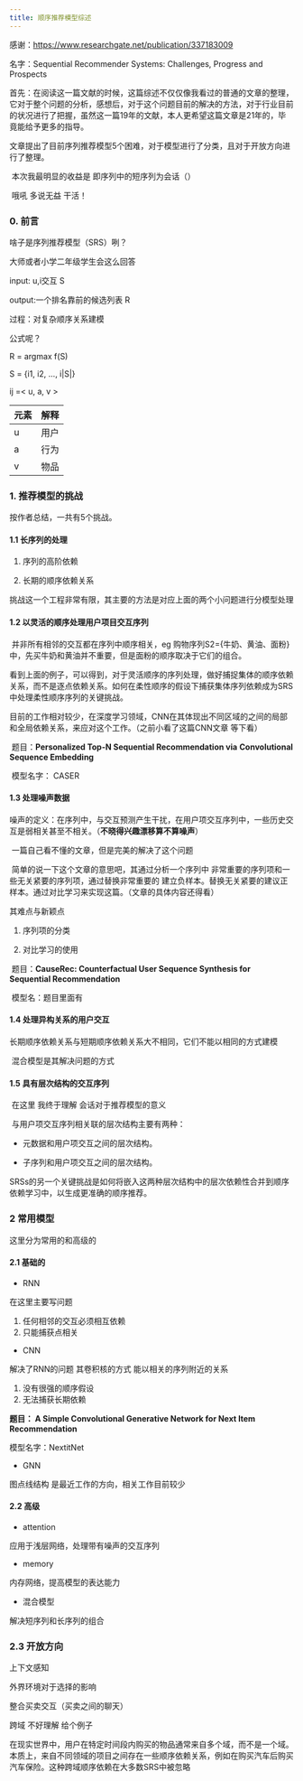 ```yaml
---
title: 顺序推荐模型综述
---
```


感谢：https://www.researchgate.net/publication/337183009

名字：Sequential Recommender Systems: Challenges, Progress and Prospects

​	首先：在阅读这一篇文献的时候，这篇综述不仅仅像我看过的普通的文章的整理，它对于整个问题的分析，感想后，对于这个问题目前的解决的方法，对于行业目前的状况进行了把握，虽然这一篇19年的文献，本人更希望这篇文章是21年的，毕竟能给予更多的指导。

​	文章提出了目前序列推荐模型5个困难，对于模型进行了分类，且对于开放方向进行了整理。

​	本次我最明显的收益是 即序列中的短序列为会话（） 

​	哦吼 多说无益 干活！

### 0. 前言 

啥子是序列推荐模型（SRS）咧？

大师或者小学二年级学生会这么回答

input: u,i交互 S

output:一个排名靠前的候选列表 R

过程：对复杂顺序关系建模

公式呢？

R = argmax f(S)

S = {i1, i2, ..., i|S|}   

ij =< u, a, v >

| 元素 | 解释 |
| ---- | ---- |
| u    | 用户 |
| a    | 行为 |
| v    | 物品 |

### 1. 推荐模型的挑战

按作者总结，一共有5个挑战。

#### 1.1 长序列的处理

1. 序列的高阶依赖 

2. 长期的顺序依赖关系

挑战这一个工程非常有限，其主要的方法是对应上面的两个小问题进行分模型处理

#### 1.2 以灵活的顺序处理用户项目交互序列

​	并非所有相邻的交互都在序列中顺序相关，eg 购物序列S2={牛奶、黄油、面粉}中，先买牛奶和黄油并不重要，但是面粉的顺序取决于它们的组合。

​	看到上面的例子，可以得到，对于灵活顺序的序列处理，做好捕捉集体的顺序依赖关系，而不是逐点依赖关系。如何在柔性顺序的假设下捕获集体序列依赖成为SRS中处理柔性顺序序列的关键挑战。

​	目前的工作相对较少，在深度学习领域，CNN在其体现出不同区域的之间的局部和全局依赖关系，来应对这个工作。（之前小看了这篇CNN文章 等下看）

​	题目：**Personalized Top-N Sequential Recommendation via** **Convolutional Sequence Embedding** 

​	模型名字： CASER 

#### 1.3 处理噪声数据

​       噪声的定义：在序列中，与交互预测产生干扰，在用户项交互序列中，一些历史交互是弱相关甚至不相关。（**不晓得兴趣漂移算不算噪声**）

​	一篇自己看不懂的文章，但是完美的解决了这个问题

​	简单的说一下这个文章的意思吧，其通过分析一个序列中 非常重要的序列项和一些无关紧要的序列项，通过替换非常重要的 建立负样本。替换无关紧要的建议正样本。通过对比学习来实现这篇。（文章的具体内容还得看）

其难点与新颖点

1. 序列项的分类

2. 对比学习的使用

​	题目：**CauseRec: Counterfactual User Sequence Synthesis for** **Sequential Recommendation** 

​	模型名：题目里面有

#### 1.4 处理异构关系的用户交互

​	长期顺序依赖关系与短期顺序依赖关系大不相同，它们不能以相同的方式建模

​	混合模型是其解决问题的方式

#### 1.5 具有层次结构的交互序列

​	在这里 我终于理解 会话对于推荐模型的意义

​	与用户项交互序列相关联的层次结构主要有两种：

- 元数据和用户项交互之间的层次结构。

- 子序列和用户项交互之间的层次结构。

​    SRSs的另一个关键挑战是如何将嵌入这两种层次结构中的层次依赖性合并到顺序依赖学习中，以生成更准确的顺序推荐。 

### 2 常用模型

这里分为常用的和高级的

#### 2.1 基础的

- RNN

在这里主要写问题

1. 任何相邻的交互必须相互依赖
2. 只能捕获点相关

- CNN

解决了RNN的问题 其卷积核的方式 能以相关的序列附近的关系

1. 没有很强的顺序假设
2. 无法捕获长期依赖

**题目： A Simple Convolutional Generative Network for Next Item** **Recommendation** 

模型名字：NextitNet

- GNN

图点线结构 是最近工作的方向，相关工作目前较少

#### 2.2 高级

- attention

应用于浅层网络，处理带有噪声的交互序列

- memory

内存网络，提高模型的表达能力

- 混合模型

解决短序列和长序列的组合

### 2.3 开放方向

上下文感知

外界环境对于选择的影响

整合买卖交互（买卖之间的聊天）

跨域 不好理解 给个例子

在现实世界中，用户在特定时间段内购买的物品通常来自多个域，而不是一个域。本质上，来自不同领域的项目之间存在一些顺序依赖关系，例如在购买汽车后购买汽车保险。这种跨域顺序依赖在大多数SRS中被忽略